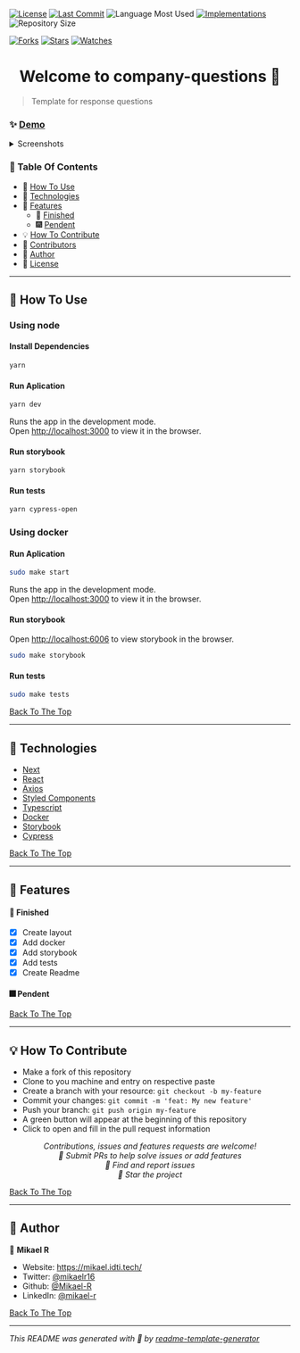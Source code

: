 [![License](https://img.shields.io/github/license/Mikael-R/company-questions?style=flat-square)](LICENSE.md) [![Last Commit](https://img.shields.io/github/last-commit/Mikael-R/company-questions?style=flat-square)](https://github.com/Mikael-R/company-questions/commits/) ![Language Most Used](https://img.shields.io/github/languages/top/Mikael-R/company-questions?style=flat-square) [![Implementations](https://img.shields.io/badge/%F0%9F%92%A1-implementations-8C8E93.svg?style=flat-square)](https://github.com/Mikael-R/company-questions/issues) ![Repository Size](https://img.shields.io/github/repo-size/Mikael-R/company-questions?style=flat-square)

[![Forks](https://img.shields.io/github/forks/Mikael-R/company-questions?style=social)](https://github.com/Mikael-R/company-questions/network/members) [![Stars](https://img.shields.io/github/stars/Mikael-R/company-questions?style=social)](https://github.com/Mikael-R/company-questions/stargazers) [![Watches](https://img.shields.io/github/watchers/Mikael-R/company-questions?style=social)](https://github.com/Mikael-R/company-questions/watchers)

<h1 id="title" align="center">Welcome to company-questions 👋</h1>

> Template for response questions

### ✨ [Demo](https://compay-questions.vercel.app)

<details>
<summary>Screenshots</summary>

<img src="https://user-images.githubusercontent.com/60241602/168453719-83029f10-538a-4c42-98dd-97e367b4087f.png" width="240" alt="screenshot-1">

<img src="https://user-images.githubusercontent.com/60241602/168453729-7539c06d-d8f4-4917-bf4b-1880406688f9.png" width="240" alt="screenshot-2">

<img src="https://user-images.githubusercontent.com/60241602/168453777-640c0c90-023e-441e-b6cb-c49520451fdf.png" width="240" alt="screenshot-3">

</details>

### 🔖 Table Of Contents

- 🤔 [How To Use](#how-to-use)
- 🚀 [Technologies](#technologies)
- 🎊 [Features](#features)
  - 🎇 [Finished](#features-finished)
  - 🎆 [Pendent](#features-pendent)
- 💡 [How To Contribute](#how-to-contribute)
- 🤗 [Contributors](#contributors)
- 👤 [Author](#author)
- 🔏 [License](#license)

---

<h2 id="how-to-use">🤔 How To Use</h2>

### Using node

#### Install Dependencies

```sh
yarn
```

#### Run Aplication

```sh
yarn dev
```

Runs the app in the development mode.<br />
Open [http://localhost:3000](http://localhost:3000) to view it in the browser.

#### Run storybook

```sh
yarn storybook
```

#### Run tests

```sh
yarn cypress-open
```

### Using docker

#### Run Aplication

```sh
sudo make start
```

Runs the app in the development mode.<br />
Open [http://localhost:3000](http://localhost:3000) to view it in the browser.

#### Run storybook

Open [http://localhost:6006](http://localhost:6006) to view storybook in the browser.

```sh
sudo make storybook
```

#### Run tests

```sh
sudo make tests
```

[Back To The Top](#title)

---

<h2 id="technologies">🚀 Technologies</h2>

- [Next](https://nextjs.org/)
- [React](https://reactjs.org/docs/getting-started.html)
- [Axios](https://axios-http.com/ptbr/docs/intro)
- [Styled Components](https://styled-components.com/)
- [Typescript](https://www.typescriptlang.org/docs/)
- [Docker](https://docs.docker.com/)
- [Storybook](https://storybook.js.org/)
- [Cypress](https://www.cypress.io/)

[Back To The Top](#title)

---

<h2 id="features">🎊 Features</h2>

<h4 id="features-finished">🎇 Finished</h4>

- [x] Create layout
- [x] Add docker
- [x] Add storybook
- [x] Add tests
- [x] Create Readme

<h4 id="features-pendent">🎆 Pendent</h4>

[Back To The Top](#title)

---

<h2 id="how-to-contribute">💡 How To Contribute</h2>

- Make a fork of this repository
- Clone to you machine and entry on respective paste
- Create a branch with your resource: `git checkout -b my-feature`
- Commit your changes: `git commit -m 'feat: My new feature'`
- Push your branch: `git push origin my-feature`
- A green button will appear at the beginning of this repository
- Click to open and fill in the pull request information

<p align="center">
<i>Contributions, issues and features requests are welcome!</i><br />
<i>📮 Submit PRs to help solve issues or add features</i><br />
<i>🐛 Find and report issues</i><br />
<i>🌟 Star the project</i><br />
</p>

[Back To The Top](#title)

---

<h2 id="author">👤 Author</h2>

👤 **Mikael R**

- Website: https://mikael.idti.tech/
- Twitter: [@mikaelr16](https://twitter.com/mikaelr16)
- Github: [@Mikael-R](https://github.com/Mikael-R)
- LinkedIn: [@mikael-r](https://linkedin.com/in/mikael-r)

[Back To The Top](#title)

---

_This README was generated with 💟 by [readme-template-generator](https://github.com/Mikael-R/readme-template-generator)_
